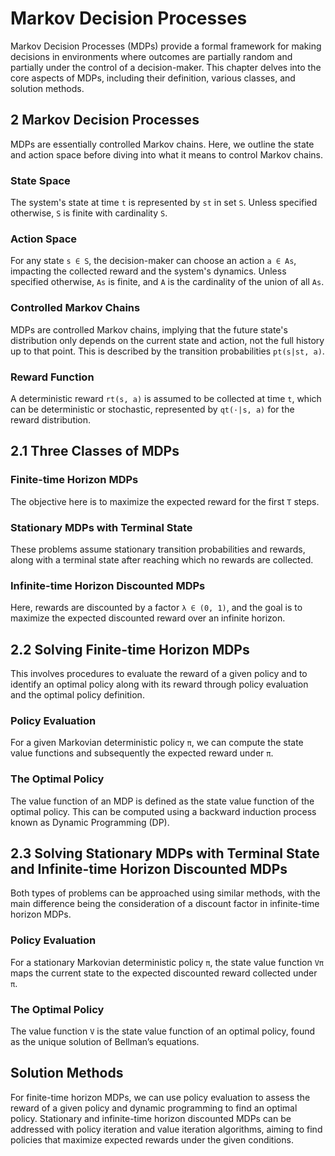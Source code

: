 
# Markov Decision Processes

Markov Decision Processes (MDPs) provide a formal framework for making decisions in environments where outcomes are partially random and partially under the control of a decision-maker. This chapter delves into the core aspects of MDPs, including their definition, various classes, and solution methods.

## 2 Markov Decision Processes

MDPs are essentially controlled Markov chains. Here, we outline the state and action space before diving into what it means to control Markov chains.

### State Space

The system's state at time `t` is represented by `st` in set `S`. Unless specified otherwise, `S` is finite with cardinality `S`.

### Action Space

For any state `s ∈ S`, the decision-maker can choose an action `a ∈ As`, impacting the collected reward and the system's dynamics. Unless specified otherwise, `As` is finite, and `A` is the cardinality of the union of all `As`.

### Controlled Markov Chains

MDPs are controlled Markov chains, implying that the future state's distribution only depends on the current state and action, not the full history up to that point. This is described by the transition probabilities `pt(s|st, a)`.

### Reward Function

A deterministic reward `rt(s, a)` is assumed to be collected at time `t`, which can be deterministic or stochastic, represented by `qt(·|s, a)` for the reward distribution.

## 2.1 Three Classes of MDPs

### Finite-time Horizon MDPs

The objective here is to maximize the expected reward for the first `T` steps.

### Stationary MDPs with Terminal State

These problems assume stationary transition probabilities and rewards, along with a terminal state after reaching which no rewards are collected.

### Infinite-time Horizon Discounted MDPs

Here, rewards are discounted by a factor `λ ∈ (0, 1)`, and the goal is to maximize the expected discounted reward over an infinite horizon.

## 2.2 Solving Finite-time Horizon MDPs

This involves procedures to evaluate the reward of a given policy and to identify an optimal policy along with its reward through policy evaluation and the optimal policy definition.

### Policy Evaluation

For a given Markovian deterministic policy `π`, we can compute the state value functions and subsequently the expected reward under `π`.

### The Optimal Policy

The value function of an MDP is defined as the state value function of the optimal policy. This can be computed using a backward induction process known as Dynamic Programming (DP).

## 2.3 Solving Stationary MDPs with Terminal State and Infinite-time Horizon Discounted MDPs

Both types of problems can be approached using similar methods, with the main difference being the consideration of a discount factor in infinite-time horizon MDPs.

### Policy Evaluation

For a stationary Markovian deterministic policy `π`, the state value function `Vπ` maps the current state to the expected discounted reward collected under `π`.

### The Optimal Policy

The value function `V` is the state value function of an optimal policy, found as the unique solution of Bellman’s equations.

## Solution Methods

For finite-time horizon MDPs, we can use policy evaluation to assess the reward of a given policy and dynamic programming to find an optimal policy. Stationary and infinite-time horizon discounted MDPs can be addressed with policy iteration and value iteration algorithms, aiming to find policies that maximize expected rewards under the given conditions.

